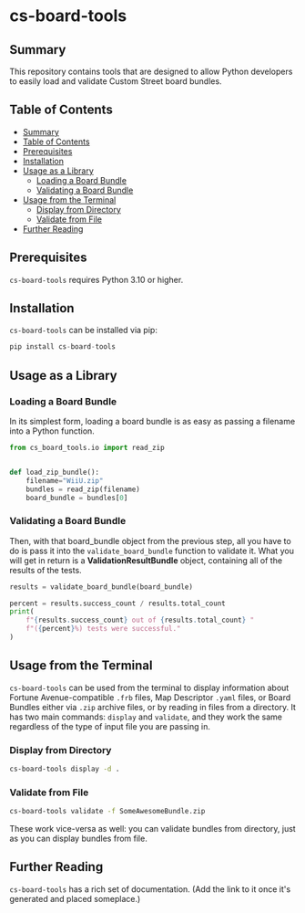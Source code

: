 # cs-board-tools

## Summary
This repository contains tools that are designed to allow Python developers to easily load and validate Custom Street board bundles.

## Table of Contents
* [Summary](#summary)
* [Table of Contents](#table-of-contents)
* [Prerequisites](#prerequisites)
* [Installation](#installation)
* [Usage as a Library](#usage-as-a-library)
  * [Loading a Board Bundle](#loading-a-board-bundle)
  * [Validating a Board Bundle](#validating-a-board-bundle)
* [Usage from the Terminal](#usage-from-the-terminal)
  * [Display from Directory](#display-from-directory)
  * [Validate from File](#validate-from-file)
* [Further Reading](#further-reading)

## Prerequisites
`cs-board-tools` requires Python 3.10 or higher.

## Installation
`cs-board-tools` can be installed via pip:
```py
pip install cs-board-tools
```
## Usage as a Library
### Loading a Board Bundle
In its simplest form, loading a board bundle is as easy as passing a filename into a Python function.
```py
from cs_board_tools.io import read_zip


def load_zip_bundle():
    filename="WiiU.zip"
    bundles = read_zip(filename)
    board_bundle = bundles[0]
```
### Validating a Board Bundle
Then, with that board_bundle object from the previous step, all you have to do is pass it into the `validate_board_bundle` function to validate it. What you will get in return is a **ValidationResultBundle** object, containing all of the results of the tests.

```py
results = validate_board_bundle(board_bundle)

percent = results.success_count / results.total_count
print(
    f"{results.success_count} out of {results.total_count} "
    f"({percent}%) tests were successful."
)
```

## Usage from the Terminal
`cs-board-tools` can be used from the terminal to display information about Fortune Avenue-compatible `.frb` files, Map Descriptor `.yaml` files, or Board Bundles either via `.zip` archive files, or by reading in files from a directory. It has two main commands: `display` and `validate`, and they work the same regardless of the type of input file you are passing in.

### Display from Directory
```bash
cs-board-tools display -d .
```

### Validate from File
```bash
cs-board-tools validate -f SomeAwesomeBundle.zip
```

These work vice-versa as well: you can validate bundles from directory, just as you can display bundles from file.

## Further Reading
`cs-board-tools` has a rich set of documentation. (Add the link to it once it's generated and placed someplace.)
